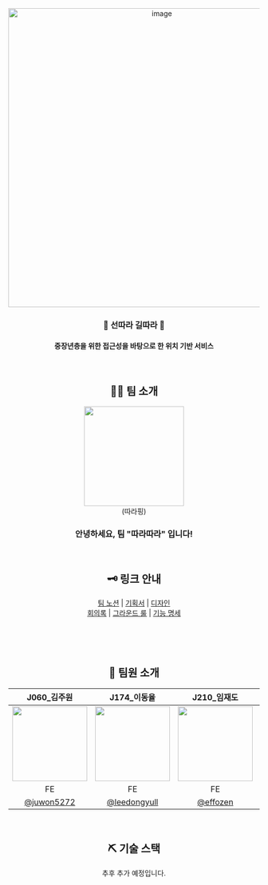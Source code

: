 <div align="center">
    <img width="600" alt="image" src="https://github.com/user-attachments/assets/f7973fe3-dd8a-4643-9536-53e63db1f6fe">
   <h3 align="center">🧭 선따라 길따라 🧭</h2>
    <h4 align="center">중장년층을 위한 접근성을 바탕으로 한 위치 기반 서비스</h2>
</div>


<div align="center">
<br />
  
## 👩‍💻 팀 소개

<img width="200" src="https://github.com/user-attachments/assets/ab367ecb-be89-4076-abdf-bf00bdc29a4f" />
<div>(따라핑)</div>

### 안녕하세요, 팀 "따라따라" 입니다!

<br />

## 🗝 링크 안내
  
<p>  
  <a href="https://www.notion.so/127b1b2b649180e88f70d6a4648924a0?pvs=4">팀 노션</a>   |   
  <a href="https://www.figma.com/design/r9nl4Jcz9VXIMbrpf50wY6/PickMeUp?node-id=90-1897">기획서</a>   |   
  <a href="https://www.figma.com/design/r9nl4Jcz9VXIMbrpf50wY6/PickMeUp?node-id=87-929">디자인</a>
  <br />
  <a href="https://www.notion.so/127b1b2b6491805b9055d480ab56e432?v=ee8c766f016148d7bfd6c6f49d782b10&pvs=4">회의록</a>   |  
  <a href="https://www.notion.so/129b1b2b649180ef8ad6f356251f2dec?pvs=4">그라운드 룰</a>   |   
  <a href="https://www.notion.so/812667c55af84dba8d18f4902b56a85e?pvs=4">기능 명세</a>
</p>

</div>

<div align="center">
<br /><br /><br />

## 🌱 팀원 소개

|J060_김주원|J174_이동율|J210_임재도|J234_정혜인|
|:--:|:--:|:--:|:--:|
|<a href="https://github.com/juwon5272"><img src="https://avatars.githubusercontent.com/u/98096178?v=4" width="150px;" alt=""/></a>|<a href="https://github.com/leedongyull"><img src="https://avatars.githubusercontent.com/u/75784807?v=4" width="150px;" alt=""/></a>|<a href="https://github.com/effozen"><img src="https://avatars.githubusercontent.com/u/107134031?v=4" width="150px;" alt=""/></a>|<a href="https://github.com/happyhyep"><img src="https://avatars.githubusercontent.com/u/103382269?v=4" width="150px;" alt=""/></a>|
|FE|FE|FE|Full Stack (FE + BE)|
|<a href="https://github.com/juwon5272">@juwon5272</a>|<a href="https://github.com/leedongyull">@leedongyull</a>|<a href="https://github.com/effozen">@effozen</a>|<a href="https://github.com/happyhyep">@happyhyep</a>|

<br />

## ⛏ 기술 스택

추후 추가 예정입니다.

<!--
## 👨‍👨‍👧‍👦 협업 전략

## 👂 그라운드 룰

-->
</div>
